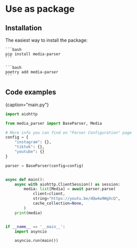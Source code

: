 # Use as package

## Installation

The easiest way to install the package:

````{tab} pip
```bash
pip install media-parser
```
````

````{tab} poetry
```bash
poetry add media-parser
```
````


## Code examples

{caption="main.py"}

```python
import aiohttp

from media_parser import BaseParser, Media

# More info you can find on "Parser Configuration" page
config = {
    "instagram": {},
    "tiktok": {},
    "youtube": {}
}

parser = BaseParser(config=config)


async def main():
    async with aiohttp.ClientSession() as session:
        media: list[Media] = await parser.parse(
            client=client,
            string="https://youtu.be/dQw4w9WgXcQ",
            cache_collection=None,
        )
    print(media)


if __name__ == '__main__':
    import asyncio

    asyncio.run(main())
```
